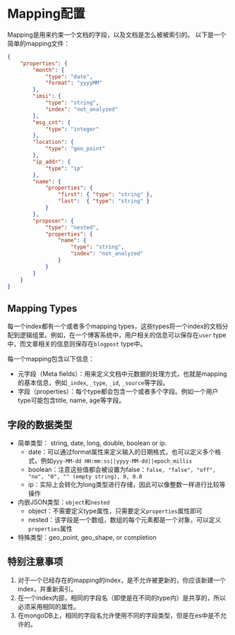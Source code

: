 # Mapping配置

Mapping是用来约束一个文档的字段，以及文档是怎么被被索引的。
以下是一个简单的mapping文件：

```json
{
    "properties": {
        "month": {
            "type": "date",
            "format": "yyyyMM"
        },
        "imsi": {
            "type": "string",
            "index": "not_analyzed"
        },
        "msg_cnt": {
            "type": "integer"
        },
        "location": {
            "type": "geo_point"
        },
        "ip_addr": {
            "type": "ip"
        },
        "name": { 
            "properties": {
                "first": { "type": "string" },
                "last":  { "type": "string" }
            }
        },
        "proposer": {
            "type": "nested",
            "properties": {
                "name": {
                    "type": "string",
                    "index": "not_analyzed"
                }
            }
        }
    }
}
```

## Mapping Types

每一个index都有一个或者多个mapping types，这些types将一个index的文档分配到逻辑组里。例如，在一个博客系统中，用户相关的信息可以保存在`user` type中，而文章相关的信息则保存在`blogpost` type中。

每一个mapping包含以下信息：

- 元字段（Meta fields）：用来定义文档中元数据的处理方式，也就是mapping的基本信息，例如`_index`, `_type`, `_id`, `_source`等字段。
- 字段（properties）：每个type都会包含一个或者多个字段。例如一个用户type可能包含title, name, age等字段。

## 字段的数据类型

- 简单类型： string, date, long, double, boolean or ip.
    - date：可以通过format属性来定义输入的日期格式，也可以定义多个格式，例如`yyy-MM-dd HH:mm:ss||yyyy-MM-dd||epoch_millis`
    - boolean：注意这些值都会被设置为false：`false, "false", "off", "no", "0", "" (empty string), 0, 0.0`
    - ip：实际上会转化为long类型进行存储，因此可以像整数一样进行比较等操作
- 内嵌JSON类型：`object`和`nested`
    - object：不需要定义type属性，只需要定义`properties`属性即可
    - nested：该字段是一个数组，数组的每个元素都是一个对象，可以定义`properties`属性
- 特殊类型：geo_point, geo_shape, or completion

## 特别注意事项

1. 对于一个已经存在的mapping的index，是不允许被更新的，你应该新建一个index，并重新索引。
2. 在一个index内部，相同的字段名（即使是在不同的type内）是共享的，所以必须采用相同的属性。
3. 在mongoDB上，相同的字段名允许使用不同的字段类型，但是在es中是不允许的。


